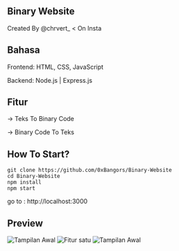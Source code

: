 ## Binary Website
Created By @chrvert_ < On Insta

## Bahasa
Frontend: HTML, CSS, JavaScript

Backend: Node.js | Express.js

## Fitur
-> Teks To Binary Code

-> Binary Code To Teks

## How To Start?

```
git clone https://github.com/0xBangors/Binary-Website
cd Binary-Website
npm install
npm start
```
go to : http://localhost:3000

## Preview
![Tampilan Awal](https://i.ibb.co/WjN5W9T/Screenshot-50.png)
![Fitur satu](https://i.ibb.co/997LJmtk/Screenshot-51.png)
![Tampilan Awal](https://i.ibb.co/vx79NJWn/Screenshot-52.png)

